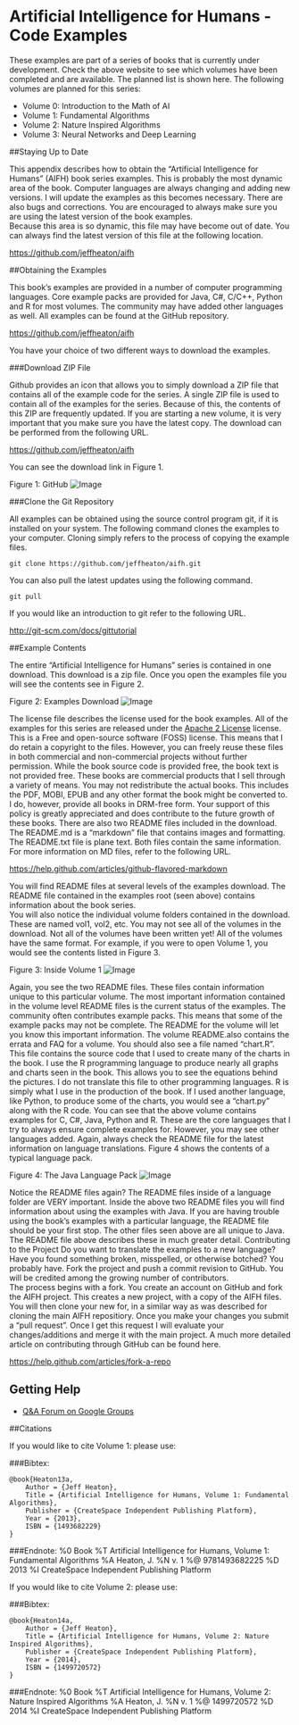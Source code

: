Artificial Intelligence for Humans  - Code Examples
====
These examples are part of a series of books that is currently under development.  Check the above website to see which volumes have been completed and are available.  The planned list is shown here.
The following volumes are planned for this series:

* Volume 0: Introduction to the Math of AI
* Volume 1: Fundamental Algorithms 
* Volume 2: Nature Inspired Algorithms
* Volume 3: Neural Networks and Deep Learning

##Staying Up to Date

This appendix describes how to obtain the “Artificial Intelligence for Humans” (AIFH) book series examples. 
This is probably the most dynamic area of the book.  Computer languages are always changing and adding new versions.  I will update the examples as this becomes necessary.  There are also bugs and corrections.  You are encouraged to always make sure you are using the latest version of the book examples.  
Because this area is so dynamic, this file may have become out of date. You can always find the latest version of this file at the following location.

https://github.com/jeffheaton/aifh 

##Obtaining the Examples

This book’s examples are provided in a number of computer programming languages.  Core example packs are provided for Java, C#, C/C++, Python and R for most volumes.  The community may have added other languages as well.  All examples can be found at the GitHub repository.

https://github.com/jeffheaton/aifh

You have your choice of two different ways to download the examples. 

###Download ZIP File

Github provides an icon that allows you to simply download a ZIP file that contains all of the example code for the series.  A single ZIP file is used to contain all of the examples for the series.  Because of this, the contents of this ZIP are frequently updated.  If you are starting a new volume, it is very important that you make sure you have the latest copy.  The download can be performed from the following URL.

https://github.com/jeffheaton/aifh

You can see the download link in Figure 1.

Figure 1: GitHub
![Image](http://www.heatonresearch.com/images/aifh/readme_github.png)
 

###Clone the Git Repository

All examples can be obtained using the source control program git, if it is installed on your system. The following command clones the examples to your computer.  Cloning simply refers to the process of copying the example files.
```
git clone https://github.com/jeffheaton/aifh.git
```
You can also pull the latest updates using the following command.
```
git pull
```
If you would like an introduction to git refer to the following URL.

http://git-scm.com/docs/gittutorial

##Example Contents

The entire “Artificial Intelligence for Humans” series is contained in one download.  This download is a zip file. 
Once you open the examples file you will see the contents see in Figure 2.

Figure 2: Examples Download
![Image](http://www.heatonresearch.com/images/aifh/readme_main_download.png)
 
The license file describes the license used for the book examples. All of the examples for this series are released under the [Apache 2 License](./LICENSE.txt) license.  This is a Free and open-source software (FOSS) license.  This means that I do retain a copyright to the files.  However, you can freely reuse these files in both commercial and non-commercial projects without further permission. 
While the book source code is provided free, the book text is not provided free.  These books are commercial products that I sell through a variety of means.  You may not redistribute the actual books.  This includes the PDF, MOBI, EPUB and any other format the book might be converted to. I do, however, provide all books in DRM-free form. Your support of this policy is greatly appreciated and does contribute to the future growth of these books.
There are also two README files included in the download.  The README.md is a “markdown” file that contains images and formatting.  The README.txt file is plane text.  Both files contain the same information. For more information on MD files, refer to the following URL.

https://help.github.com/articles/github-flavored-markdown

You will find README files at several levels of the examples download. The README file contained in the examples root (seen above) contains information about the book series.  
You will also notice the individual volume folders contained in the download.  These are named vol1, vol2, etc.  You may not see all of the volumes in the download.  Not all of the volumes have been written yet!  All of the volumes have the same format.  For example, if you were to open Volume 1, you would see the contents listed in Figure 3.

Figure 3: Inside Volume 1
![Image](http://www.heatonresearch.com/images/aifh/readme_vol1.png)
 
Again, you see the two README files.  These files contain information unique to this particular volume.  The most important information contained in the volume level README files is the current status of the examples.  The community often contributes example packs.  This means that some of the example packs may not be complete.  The README for the volume will let you know this important information. The volume README.also contains the errata and FAQ for a volume.
You should also see a file named “chart.R”.  This file contains the source code that I used to create many of the charts in the book.  I use the R programming language to produce nearly all graphs and charts seen in the book.  This allows you to see the equations behind the pictures.  I do not translate this file to other programming languages.  R is simply what I use in the production of the book.  If I used another language, like Python, to produce some of the charts, you would see a “chart.py” along with the R code.
You can see that the above volume contains examples for C, C#, Java, Python and R. These are the core languages that I try to always ensure complete examples for.  However, you may see other languages added.  Again, always check the README file for the latest information on language translations.
Figure 4 shows the contents of a typical language pack.  

Figure 4: The Java Language Pack
![Image](http://www.heatonresearch.com/images/aifh/readme_java.png)
 
Notice the README files again?  The README files inside of a language folder are VERY important.  Inside the above two README files you will find information about using the examples with Java.  If you are having trouble using the book’s examples with a particular language, the README file should be your first stop.  The other files seen above are all unique to Java.  The README file above describes these in much greater detail.
Contributing to the Project
Do you want to translate the examples to a new language? Have you found something broken, misspelled, or otherwise botched? You probably have. Fork the project and push a commit revision to GitHub. You will be credited among the growing number of contributors.  
The process begins with a fork.  You create an account on GitHub and fork the AIFH project.  This creates a new project, with a copy of the AIFH files.  You will then clone your new for, in a similar way as was described for cloning the main AIFH repositiory.  Once you make your changes you submit a “pull request”.  Once I get this request I will evaluate your changes/additions and merge it with the main project.
A much more detailed article on contributing through GitHub can be found here.

https://help.github.com/articles/fork-a-repo

## Getting Help

* [Q&A Forum on Google Groups](https://groups.google.com/forum/#!forum/jeffheatons-ai-group)

##Citations

If you would like to cite Volume 1: please use:

###Bibtex:

	@book{Heaton13a,
		Author = {Jeff Heaton},
		Title = {Artificial Intelligence for Humans, Volume 1: Fundamental Algorithms},
		Publisher = {CreateSpace Independent Publishing Platform},
		Year = {2013},
		ISBN = {1493682229}
	}

###Endnote:
	%0 Book
	%T Artificial Intelligence for Humans, Volume 1: Fundamental Algorithms
	%A Heaton, J.
	%N v. 1
	%@ 9781493682225
	%D 2013
	%I CreateSpace Independent Publishing Platform
	
If you would like to cite Volume 2: please use:

###Bibtex:

	@book{Heaton14a,
		Author = {Jeff Heaton},
		Title = {Artificial Intelligence for Humans, Volume 2: Nature Inspired Algorithms},
		Publisher = {CreateSpace Independent Publishing Platform},
		Year = {2014},
		ISBN = {1499720572}
	}

###Endnote:
	%0 Book
	%T Artificial Intelligence for Humans, Volume 2: Nature Inspired Algorithms
	%A Heaton, J.
	%N v. 1
	%@ 1499720572
	%D 2014
	%I CreateSpace Independent Publishing Platform
	
